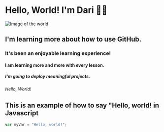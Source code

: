 # Hello, World! I'm Dari 👋🏽
![Image of the world](https://imgs.search.brave.com/3qpOXnBtg3mk2cq69s_enxvIS-eDPpG308RHr5Uy7Wo/rs:fit:500:0:0/g:ce/aHR0cHM6Ly93d3cu/cG5nbWFydC5jb20v/ZmlsZXMvMTEvVHJh/dmVsLVdvcmxkLVBO/Ry1QaWN0dXJlLnBu/Zw)
## I'm learning more about how to use GitHub.
### It's been an enjoyable learning experience!
#### I am learning more and more with every lesson.
##### I'm going to deploy meaningful projects.
###### Hello, World! 

## This is an example of how to say "Hello, world! in Javascript
``` javascript
var myVar = "Hello, world!";
```
